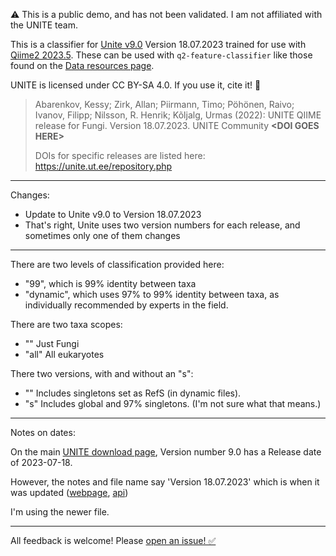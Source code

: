 ⚠️ This is a public demo, and has not been validated. I am not affiliated with the UNITE team.

This is a classifier for [Unite v9.0](https://unite.ut.ee/repository.php) Version 18.07.2023 trained for use with [Qiime2 2023.5](https://docs.qiime2.org/2023.5/install/).
These can be used with `q2-feature-classifier` like those found on the [Data resources page](https://docs.qiime2.org/2023.5/data-resources/).

UNITE is licensed under CC BY-SA 4.0. If you use it, cite it! 🤝

>Abarenkov, Kessy; Zirk, Allan; Piirmann, Timo; Pöhönen, Raivo; Ivanov, Filipp; Nilsson, R. Henrik; Kõljalg, Urmas (2022): UNITE QIIME release for Fungi. Version 18.07.2023. UNITE Community **\<DOI GOES HERE>**
>
> DOIs for specific releases are listed here: https://unite.ut.ee/repository.php

---

Changes:

- Update to Unite v9.0 to Version 18.07.2023
- That's right, Unite uses two version numbers for each release, and sometimes only one of them changes

---

There are two levels of classification provided here:

- "99", which is 99% identity between taxa
- "dynamic", which uses 97% to 99% identity between taxa, as individually recommended by experts in the field.

There are two taxa scopes:

- "" Just Fungi
- "all" All eukaryotes

There two versions, with and without an "s":

- "" Includes singletons set as RefS (in dynamic files).
- "s" Includes global and 97% singletons.
  (I'm not sure what that means.)

---

Notes on dates:

On the main [UNITE download page](https://unite.ut.ee/repository.php), Version number 9.0 has a Release date of 2023-07-18.

However, the notes and file name say 'Version 18.07.2023' which is when it was updated ([webpage](https://doi.plutof.ut.ee/doi/10.15156/BIO/2938079), [api](https://api.plutof.ut.ee/v1/public/dois/?format=api&identifier=10.15156/BIO/2938079))

I'm using the newer file.

---

All feedback is welcome! Please [open an issue! ✅](https://github.com/colinbrislawn/unite-train/issues)
